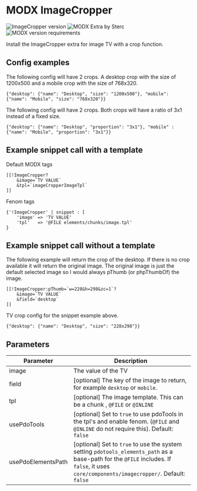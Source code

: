 # MODX ImageCropper
![ImageCropper version](https://img.shields.io/badge/version-1.3.2-brightgreen.svg) ![MODX Extra by Sterc](https://img.shields.io/badge/extra%20by-sterc-magenta.svg) ![MODX version requirements](https://img.shields.io/badge/modx%20version%20requirement-2.4%2B-blue.svg)

Install the ImageCropper extra for image TV with a crop function. 

## Config examples

The following config will have 2 crops. A desktop crop with the size of 1200x500 and a mobile crop with the size of 768x320.
```
{"desktop": {"name": "Desktop", "size": "1200x500"}, "mobile": {"name": "Mobile", "size": "768x320"}}
```

The following config will have 2 crops. Both crops will have a ratio of 3x1 instead of a fixed size.
```
{"desktop": {"name": "Desktop", "proportion": "3x1"}, "mobile" : {"name": "Mobile", "proportion": "3x1"}}
```

## Example snippet call with a template

Default MODX tags
```
[[!ImageCropper?
    &image=`TV VALUE`
    &tpl=`imageCropperImageTpl`
]]
```

Fenom tags
```
{'!ImageCropper' | snippet : [
    'image' => 'TV VALUE'
    'tpl'   => '@FILE elements/chunks/image.tpl'
}
```

## Example snippet call without a template

The following example will return the crop of the desktop. If there is no crop available it will return the original image. The original image is just the default selected image so I would always pThumb (or phpThumbOf) the image.

```
[[!ImageCropper:pThumb=`w=228&h=298&zc=1`?
    &image=`TV VALUE`
    &field=`desktop`
]]
```

TV crop config for the snippet example above.

```
{"desktop": {"name": "Desktop", "size": "228x298"}}
```

## Parameters

| Parameter                  | Description                                                                 |
|----------------------------|------------------------------------------------------------------------------|
| image | The value of the TV |
| field | [optional] The key of the image to return, for example `desktop` or `mobile`. |
| tpl | [optional] The image template. This can be a chunk , `@FILE` or `@INLINE` |
| usePdoTools | [optional] Set to `true` to use pdoTools in the tpl's and enable fenom. (`@FILE` and `@INLINE` do not require this). Default: `false` |
| usePdoElementsPath | [optional] Set to `true` to use the system setting `pdotools_elements_path` as a base-path for the `@FILE` includes. If `false`, it uses `core/components/imagecropper/`. Default: `false` |
